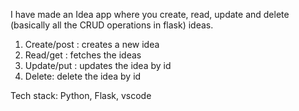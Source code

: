 I have made an Idea app where you create, read, update and delete (basically all the CRUD operations in flask) ideas.
1. Create/post : creates a new idea
2. Read/get : fetches the ideas
3. Update/put : updates the idea by id
4. Delete: delete the idea by id

Tech stack: Python, Flask, vscode
